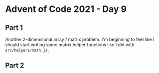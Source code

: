 # Advent of Code 2021 - Day 9

## Part 1

Another 2-dimensional array / matrix problem. I'm beginning to feel like I should start writing some matrix helper functions like I did with `src/helpers/math.js`.

## Part 2
